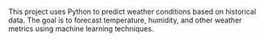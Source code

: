 This project uses Python to predict weather conditions based on historical data. The goal is to forecast temperature, humidity, and other weather metrics using machine learning techniques.

